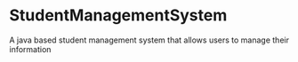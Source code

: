 # StudentManagementSystem
A java based student management system that allows users to manage their information
